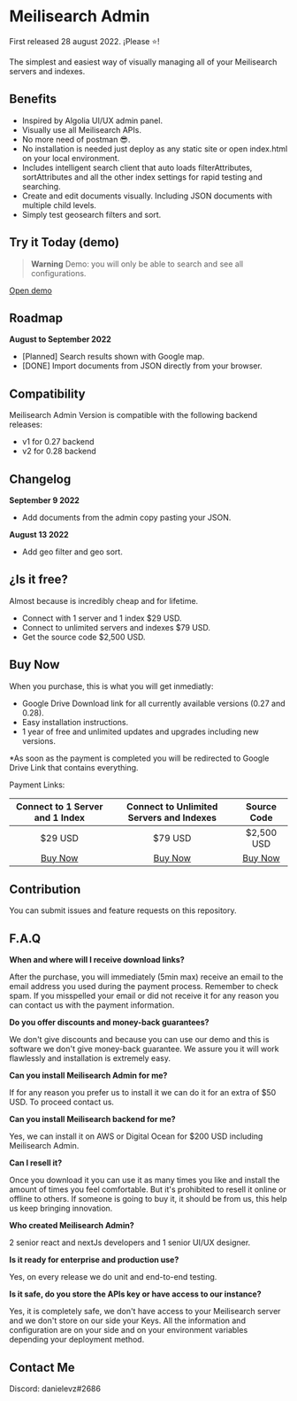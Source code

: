 # Meilisearch Admin

First released 28 august 2022. ¡Please ⭐️!

The simplest and easiest way of visually managing all of your Meilisearch servers and indexes.

## Benefits 

- Inspired by Algolia UI/UX admin panel.
- Visually use all Meilisearch APIs. 
- No more need of postman 😎.
- No installation is needed just deploy as any static site or open index.html on your local environment.
- Includes intelligent search client that auto loads filterAttributes, sortAttributes and all the other index settings for rapid testing and searching.
- Create and edit documents visually. Including JSON documents with multiple child levels.  
- Simply test geosearch filters and sort.


## Try it Today (demo)

> **Warning**
> Demo: you will only be able to search and see all configurations.

[Open demo](https://demo.meilisearchadmin.com/)



## Roadmap

**August to September 2022**
- [Planned] Search results shown with Google map.
- [DONE] Import documents from JSON directly from your browser.

## Compatibility

Meilisearch Admin Version is compatible with the following backend releases:

- v1 for 0.27 backend
- v2 for 0.28 backend

## Changelog

**September 9 2022**

- Add documents from the admin copy pasting your JSON.

**August 13 2022**

- Add geo filter and geo sort.


## ¿Is it free?

Almost because is incredibly cheap and for lifetime.

- Connect with 1 server and 1 index $29 USD.
- Connect to unlimited servers and indexes $79 USD. 
- Get the source code $2,500 USD.


## Buy Now 

When you purchase, this is what you will get inmediatly:

- Google Drive Download link for all currently available versions (0.27 and 0.28). 
- Easy installation instructions.
- 1 year of free and unlimited updates and upgrades including new versions. 

*As soon as the payment is completed you will be redirected to Google Drive Link that contains everything.

Payment Links: 


| **Connect to 1 Server and 1 Index** | **Connect to Unlimited Servers and Indexes** | **Source Code** |
|:---:|:---:|:---:|
| $29 USD | $79 USD | $2,500 USD |
| [Buy Now](https://buy.stripe.com/aEU7t484g9Wf0X6dQQ) | [Buy Now](https://buy.stripe.com/cN24gS2JW6K321aeUV) | [Buy Now](https://buy.stripe.com/6oE14G4S40lFdJSbIK) |


## Contribution 

You can submit issues and feature requests on this repository.


## F.A.Q

**When and where will I receive download links?**

After the purchase, you will immediately (5min max) receive an email to the email address you used during the payment process. Remember to check spam. If you misspelled your email or did not receive it for any reason you can contact us with the payment information.

**Do you offer discounts and money-back guarantees?**

We don't give discounts and because you can use our demo and this is software we don't give money-back guarantee. We assure you it will work flawlessly and installation is extremely easy.

**Can you install Meilisearch Admin for me?**

If for any reason you prefer us to install it we can do it for an extra of $50 USD. To proceed contact us.

**Can you install Meilisearch backend for me?**

Yes, we can install it on AWS or Digital Ocean for $200 USD including Meilisearch Admin.

**Can I resell it?**

Once you download it you can use it as many times you like and install the amount of times you feel comfortable. But it's prohibited to resell it online or offline to others. If someone is going to buy it, it should be from us, this help us keep bringing innovation.

**Who created Meilisearch Admin?**

2 senior react and nextJs developers and 1 senior UI/UX designer. 

**Is it ready for enterprise and production use?**

Yes, on every release we do unit and end-to-end testing. 

**Is it safe, do you store the APIs key or have access to our instance?**

Yes, it is completely safe, we don't have access to your Meilisearch server and we don't store on our side your Keys. All the information and configuration are on your side and on your environment variables depending your deployment method. 

## Contact Me 

Discord: danielevz#2686
